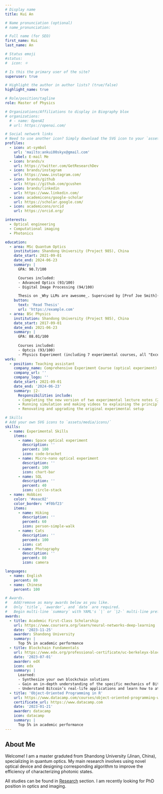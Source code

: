 ```yaml
---
# Display name
title: Kui An

# Name pronunciation (optional)
# name_pronunciation: 

# Full name (for SEO)
first_name: Kui
last_name: An

# Status emoji
#status:
#  icon: ⚛️

# Is this the primary user of the site?
superuser: true

# Highlight the author in author lists? (true/false)
highlight_name: true

# Role/position/tagline
role: Master of Physics

# Organizations/Affiliations to display in Biography blox
# organizations:
  # - name: OpenAI
  # url: https://openai.com/

# Social network links
# Need to use another icon? Simply download the SVG icon to your `assets/media/icons/` folder.
profiles:
  - icon: at-symbol
    url: 'mailto:ankui00skyx@gmail.com'
    label: E-mail Me
  - icon: brands/x
    url: https://twitter.com/GetResearchDev
  - icon: brands/instagram
    url: https://www.instagram.com/
  - icon: brands/github
    url: https://github.com/gcushen
  - icon: brands/linkedin
    url: https://www.linkedin.com/
  - icon: academicons/google-scholar
    url: https://scholar.google.com/
  - icon: academicons/orcid
    url: https://orcid.org/

interests:
  - Optical engineering
  - Computational imaging
  - Photonics

education:
  - area: MSc Quantum Optics
    institution: Shandong University (Project 985), China
    date_start: 2021-09-01
    date_end: 2024-06-23
    summary: |
      GPA: 90.7/100

      Courses included:
      - Advanced Optics (93/100)
      - Digital Image Processing (94/100)

      Thesis on _Why LLMs are awesome_. Supervised by [Prof Joe Smith](https://example.com). Presented papers at 5 IEEE conferences with the contributions being published in 2 Springer journals.
    button:
      text: 'Read Thesis'
      url: 'https://example.com'
  - area: BSc Physics
    institution: Shandong University (Project 985), China
    date_start: 2017-09-01
    date_end: 2021-06-23
    summary: |
      GPA: 88.01/100
      
      Courses included:
      - Optcis (93/100)
      - Physics Experiment (including 7 experimental courses, all "Excellent")
work:
  - position: Teaching assistant
    company_name: Comprehensive Experiment Course (optical experiment)
    company_url: ''
    company_logo: ''
    date_start: 2021-09-01
    date_end: '2024-06-23'
    summary: |2-
      Responsibilities include:
      - Completing the new version of two experimental lecture notes (Zeeman effect and acousto-optic effect)
      - Running simulation and making videos to explaining the principle of acousto-optic effect
      - Renovating and upgrading the original experimental setup

# Skills
# Add your own SVG icons to `assets/media/icons/`
skills:
  - name: Experimental Skills
    items:
      - name: Space optical experiment
        description: ''
        percent: 100
        icon: code-bracket
      - name: Micro-nano optical experiment
        description: ''
        percent: 100
        icon: chart-bar
      - name: SQL
        description: ''
        percent: 40
        icon: circle-stack
  - name: Hobbies
    color: '#eeac02'
    color_border: '#f0bf23'
    items:
      - name: Hiking
        description: ''
        percent: 60
        icon: person-simple-walk
      - name: Cats
        description: ''
        percent: 100
        icon: cat
      - name: Photography
        description: ''
        percent: 80
        icon: camera

languages:
  - name: English
    percent: 80
  - name: Chinese
    percent: 100

# Awards.
#   Add/remove as many awards below as you like.
#   Only `title`, `awarder`, and `date` are required.
#   Begin multi-line `summary` with YAML's `|` or `|2-` multi-line prefix and indent 2 spaces below.
awards:
  - title: Academic First-Class Scholarship
    url: https://www.coursera.org/learn/neural-networks-deep-learning
    date: '2023-11-25'
    awarder: Shandong University
    summary: |
      Top 5% in academic performance
  - title: Blockchain Fundamentals
    url: https://www.edx.org/professional-certificate/uc-berkeleyx-blockchain-fundamentals
    date: '2023-07-01'
    awarder: edX
    icon: edx
    summary: |
      Learned:
      - Synthesize your own blockchain solutions
      - Gain an in-depth understanding of the specific mechanics of Bitcoin
      - Understand Bitcoin’s real-life applications and learn how to attack and destroy Bitcoin, Ethereum, smart contracts and Dapps, and alternatives to Bitcoin’s Proof-of-Work consensus algorithm
  - title: 'Object-Oriented Programming in R'
    url: https://www.datacamp.com/courses/object-oriented-programming-with-s3-and-r6-in-r
    certificate_url: https://www.datacamp.com
    date: '2023-01-21'
    awarder: datacamp
    icon: datacamp
    summary: |
      Top 5% in academic performance
---
```


## About Me

Welcome! I am a master graduted from Shandong University (Jinan, China), specializing in quantum optics. My main research involves using novel optical device and designing corresponding algorithm to improve the efficiency of characterizing photonic states. 

All studies can be found in [Research](https://kuian.netlify.app/research/) section. I am recently looking for PhD position in optics and imaging.
